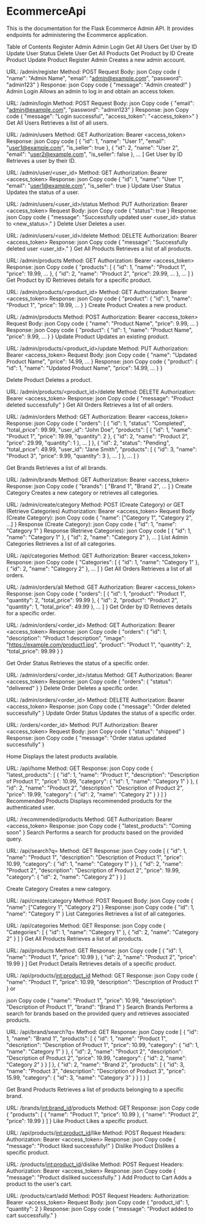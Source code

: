 # EcommerceApi
This is the documentation for the Flask Ecommerce Admin API. It provides endpoints for administering the Ecommerce application.

Table of Contents
Register Admin
Admin Login
Get All Users
Get User by ID
Update User Status
Delete User
Get All Products
Get Product by ID
Create Product
Update Product
Register Admin
Creates a new admin account.

URL: /admin/register
Method: POST
Request Body:
json
Copy code
{
  "name": "Admin Name",
  "email": "admin@example.com",
  "password": "admin123"
}
Response:
json
Copy code
{
  "message": "Admin created!"
}
Admin Login
Allows an admin to log in and obtain an access token.

URL: /admin/login
Method: POST
Request Body:
json
Copy code
{
  "email": "admin@example.com",
  "password": "admin123"
}
Response:
json
Copy code
{
  "message": "Login successful",
  "access_token": "<access_token>"
}
Get All Users
Retrieves a list of all users.

URL: /admin/users
Method: GET
Authorization: Bearer <access_token>
Response:
json
Copy code
[
  {
    "id": 1,
    "name": "User 1",
    "email": "user1@example.com",
    "is_seller": true
  },
  {
    "id": 2,
    "name": "User 2",
    "email": "user2@example.com",
    "is_seller": false
  },
  ...
]
Get User by ID
Retrieves a user by their ID.

URL: /admin/user/<user_id>
Method: GET
Authorization: Bearer <access_token>
Response:
json
Copy code
{
  "id": 1,
  "name": "User 1",
  "email": "user1@example.com",
  "is_seller": true
}
Update User Status
Updates the status of a user.

URL: /admin/users/<user_id>/status
Method: PUT
Authorization: Bearer <access_token>
Request Body:
json
Copy code
{
  "status": true
}
Response:
json
Copy code
{
  "message": "Successfully updated user <user_id> status to <new_status>."
}
Delete User
Deletes a user.

URL: /admin/users/<user_id>/delete
Method: DELETE
Authorization: Bearer <access_token>
Response:
json
Copy code
{
  "message": "Successfully deleted user <user_id>."
}
Get All Products
Retrieves a list of all products.

URL: /admin/products
Method: GET
Authorization: Bearer <access_token>
Response:
json
Copy code
{
  "products": [
    {
      "id": 1,
      "name": "Product 1",
      "price": 19.99,
      ...
    },
    {
      "id": 2,
      "name": "Product 2",
      "price": 29.99,
      ...
    },
    ...
  ]
}
Get Product by ID
Retrieves details for a specific product.

URL: /admin/products/<product_id>
Method: GET
Authorization: Bearer <access_token>
Response:
json
Copy code
{
  "product": {
    "id": 1,
    "name": "Product 1",
    "price": 19.99,
    ...
  }
}
Create Product
Creates a new product.

URL: /admin/products
Method: POST
Authorization: Bearer <access_token>
Request Body:
json
Copy code
{
  "name": "Product Name",
  "price": 9.99,
  ...
}
Response:
json
Copy code
{
  "product": {
    "id": 1,
    "name": "Product Name",
    "price": 9.99,
    ...
  }
}
Update Product
Updates an existing product.

URL: /admin/products/<product_id>/update
Method: PUT
Authorization: Bearer <access_token>
Request Body:
json
Copy code
{
  "name": "Updated Product Name",
  "price": 14.99,
  ...
}
Response:
json
Copy code
{
  "product": {
    "id": 1,
    "name": "Updated Product Name",
    "price": 14.99,
    ...
  }
}

Delete Product
Deletes a product.

URL: /admin/products/<product_id>/delete
Method: DELETE
Authorization: Bearer <access_token>
Response:
json
Copy code
{
  "message": "Product deleted successfully"
}
Get All Orders
Retrieves a list of all orders.

URL: /admin/orders
Method: GET
Authorization: Bearer <access_token>
Response:
json
Copy code
{
  "orders": [
    {
      "id": 1,
      "status": "Completed",
      "total_price": 99.99,
      "user_id": "John Doe",
      "products": [
        {
          "id": 1,
          "name": "Product 1",
          "price": 19.99,
          "quantity": 2
        },
        {
          "id": 2,
          "name": "Product 2",
          "price": 29.99,
          "quantity": 1
        },
        ...
      ]
    },
    {
      "id": 2,
      "status": "Pending",
      "total_price": 49.99,
      "user_id": "Jane Smith",
      "products": [
        {
          "id": 3,
          "name": "Product 3",
          "price": 9.99,
          "quantity": 3
        },
        ...
      ]
    },
    ...
  ]
}

Get Brands
Retrieves a list of all brands.

URL: /admin/brands
Method: GET
Authorization: Bearer <access_token>
Response:
json
Copy code
{
  "brands": [
    "Brand 1",
    "Brand 2",
    ...
  ]
}
Create Category
Creates a new category or retrieves all categories.

URL: /admin/create/category
Method: POST (Create Category) or GET (Retrieve Categories)
Authorization: Bearer <access_token>
Request Body (Create Category):
json
Copy code
{
  "name": ["Category 1", "Category 2", ...]
}
Response (Create Category):
json
Copy code
{
  "id": 1,
  "name": "Category 1"
}
Response (Retrieve Categories):
json
Copy code
[
  {
    "id": 1,
    "name": "Category 1"
  },
  {
    "id": 2,
    "name": "Category 2"
  },
  ...
]
List Admin Categories
Retrieves a list of all categories.

URL: /api/categories
Method: GET
Authorization: Bearer <access_token>
Response:
json
Copy code
{
  "Categories": [
    {
      "id": 1,
      "name": "Category 1"
    },
    {
      "id": 2,
      "name": "Category 2"
    },
    ...
  ]
}
Get All Orders
Retrieves a list of all orders.

URL: /admin/orders/all
Method: GET
Authorization: Bearer <access_token>
Response:
json
Copy code
{
  "orders": [
    {
      "id": 1,
      "product": "Product 1",
      "quantity": 2,
      "total_price": 99.99
    },
    {
      "id": 2,
      "product": "Product 2",
      "quantity": 1,
      "total_price": 49.99
    },
    ...
  ]
}
Get Order by ID
Retrieves details for a specific order.

URL: /admin/orders/<order_id>
Method: GET
Authorization: Bearer <access_token>
Response:
json
Copy code
{
  "orders": {
    "id": 1,
    "description": "Product 1 description",
    "image": "https://example.com/product1.jpg",
    "product": "Product 1",
    "quantity": 2,
    "total_price": 99.99
  }
}

Get Order Status
Retrieves the status of a specific order.

URL: /admin/orders/<order_id>/status
Method: GET
Authorization: Bearer <access_token>
Response:
json
Copy code
{
  "orders": {
    "status": "delivered"
  }
}
Delete Order
Deletes a specific order.

URL: /admin/orders/<order_id>
Method: DELETE
Authorization: Bearer <access_token>
Response:
json
Copy code
{
  "message": "Order deleted successfully"
}
Update Order Status
Updates the status of a specific order.

URL: /orders/<order_id>
Method: PUT
Authorization: Bearer <access_token>
Request Body:
json
Copy code
{
  "status": "shipped"
}
Response:
json
Copy code
{
  "message": "Order status updated successfully"
}

Home
Displays the latest products available.

URL: /api/home
Method: GET
Response:
json
Copy code
{
  "latest_products": [
    {
      "id": 1,
      "name": "Product 1",
      "description": "Description of Product 1",
      "price": 10.99,
      "category": {
        "id": 1,
        "name": "Category 1"
      }
    },
    {
      "id": 2,
      "name": "Product 2",
      "description": "Description of Product 2",
      "price": 19.99,
      "category": {
        "id": 2,
        "name": "Category 2"
      }
    }
  ]
}
Recommended Products
Displays recommended products for the authenticated user.

URL: /recommended/products
Method: GET
Authorization: Bearer <access_token>
Response:
json
Copy code
{
  "latest_products": "Coming soon"
}
Search
Performs a search for products based on the provided query.

URL: /api/search?q=<query>
Method: GET
Response:
json
Copy code
[
  {
    "id": 1,
    "name": "Product 1",
    "description": "Description of Product 1",
    "price": 10.99,
    "category": {
      "id": 1,
      "name": "Category 1"
    }
  },
  {
    "id": 2,
    "name": "Product 2",
    "description": "Description of Product 2",
    "price": 19.99,
    "category": {
      "id": 2,
      "name": "Category 2"
    }
  }
]

Create Category
Creates a new category.

URL: /api/create/category
Method: POST
Request Body:
json
Copy code
{
  "name": ["Category 1", "Category 2"]
}
Response:
json
Copy code
{
  "id": 1,
  "name": "Category 1"
}
List Categories
Retrieves a list of all categories.

URL: /api/categories
Method: GET
Response:
json
Copy code
{
  "Categories": [
    {
      "id": 1,
      "name": "Category 1"
    },
    {
      "id": 2,
      "name": "Category 2"
    }
  ]
}
Get All Products
Retrieves a list of all products.

URL: /api/products
Method: GET
Response:
json
Copy code
[
  {
    "id": 1,
    "name": "Product 1",
    "price": 10.99
  },
  {
    "id": 2,
    "name": "Product 2",
    "price": 19.99
  }
]
Get Product Details
Retrieves details of a specific product.

URL: /api/products/<int:product_id>
Method: GET
Response:
json
Copy code
{
  "name": "Product 1",
  "price": 10.99,
  "description": "Description of Product 1"
}
or

json
Copy code
{
  "name": "Product 1",
  "price": 10.99,
  "description": "Description of Product 1",
  "brand": "Brand 1"
}
Search Brands
Performs a search for brands based on the provided query and retrieves associated products.

URL: /api/brand/search?q=<query>
Method: GET
Response:
json
Copy code
[
  {
    "id": 1,
    "name": "Brand 1",
    "products": [
      {
        "id": 1,
        "name": "Product 1",
        "description": "Description of Product 1",
        "price": 10.99,
        "category": {
          "id": 1,
          "name": "Category 1"
        }
      },
      {
        "id": 2,
        "name": "Product 2",
        "description": "Description of Product 2",
        "price": 19.99,
        "category": {
          "id": 2,
          "name": "Category 2"
        }
      }
    ]
  },
  {
    "id": 2,
    "name": "Brand 2",
    "products": [
      {
        "id": 3,
        "name": "Product 3",
        "description": "Description of Product 3",
        "price": 15.99,
        "category": {
          "id": 3,
          "name": "Category 3"
        }
      }
    ]
  }
]

Get Brand Products
Retrieves a list of products belonging to a specific brand.

URL: /brands/<int:brand_id>/products
Method: GET
Response:
json
Copy code
{
  "products": [
    {
      "name": "Product 1",
      "price": 10.99
    },
    {
      "name": "Product 2",
      "price": 19.99
    }
  ]
}
Like Product
Likes a specific product.

URL: /api/products/<int:product_id>/like
Method: POST
Request Headers:
Authorization: Bearer <access_token>
Response:
json
Copy code
{
  "message": "Product liked successfully!"
}
Dislike Product
Dislikes a specific product.

URL: /products/<int:product_id>/dislike
Method: POST
Request Headers:
Authorization: Bearer <access_token>
Response:
json
Copy code
{
  "message": "Product disliked successfully."
}
Add Product to Cart
Adds a product to the user's cart.

URL: /products/cart/add
Method: POST
Request Headers:
Authorization: Bearer <access_token>
Request Body:
json
Copy code
{
  "product_id": 1,
  "quantity": 2
}
Response:
json
Copy code
{
  "message": "Product added to cart successfully."
}
